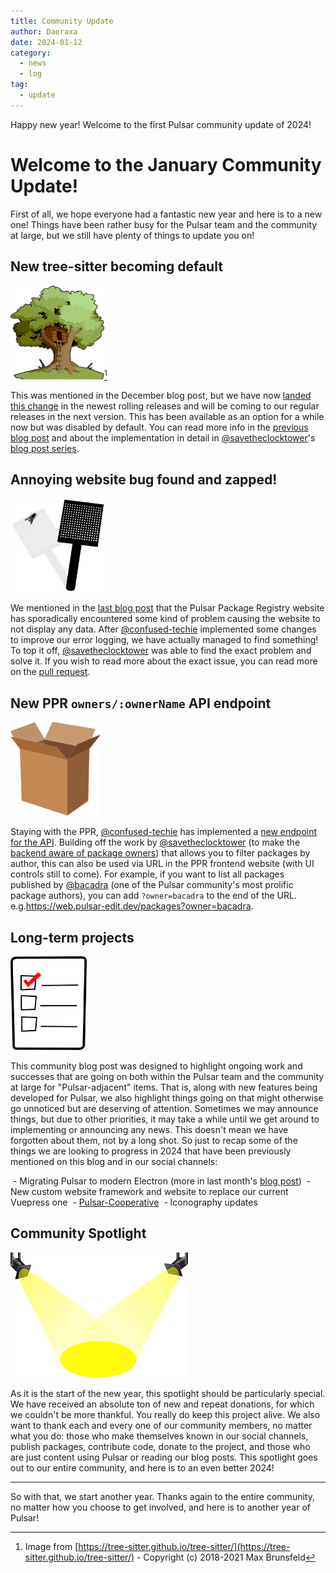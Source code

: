 ```yaml
---
title: Community Update
author: Daeraxa
date: 2024-01-12
category:
  - news
  - log
tag:
  - update
---
```


Happy new year! Welcome to the first Pulsar community update of 2024!

<!-- more -->

# Welcome to the January Community Update!

First of all, we hope everyone had a fantastic new year and here is to a new one! Things have been rather busy for the Pulsar team and the community at large, but we still have plenty of things to update you on!

## New tree-sitter becoming default

<img src="./assets/tree-sitter.png" height="150" />[^1]

This was mentioned in the December blog post, but we have now [landed this change](https://github.com/pulsar-edit/pulsar/pull/855) in the newest rolling releases and will be coming to our regular releases in the next version. This has been available as an option for a while now but was disabled by default. You can read more info in the [previous blog post](https://pulsar-edit.dev/blog/20231212-Daeraxa-DecemberUpdate.html#tree-sitter) and about the implementation in detail in [@savetheclocktower]'s [blog post series](https://pulsar-edit.dev/tag/tree-sitter/).

## Annoying website bug found and zapped!

<img src="./assets/bugsplat.png" height="150" />

We mentioned in the [last blog post](https://pulsar-edit.dev/blog/20231212-Daeraxa-DecemberUpdate.html#ppr-website-issues) that the Pulsar Package Registry website has sporadically encountered some kind of problem causing the website to not display any data. After [@confused-techie] implemented some changes to improve our error logging, we have actually managed to find something! To top it off, [@savetheclocktower] was able to find the exact problem and solve it. If you wish to read more about the exact issue, you can read more on the [pull request](https://github.com/pulsar-edit/package-frontend/pull/127).

## New PPR `owners/:ownerName` API endpoint

<img src="./assets/package.png" height="150" />

Staying with the PPR, [@confused-techie] has implemented a [new endpoint for the API](https://github.com/pulsar-edit/package-backend/pull/216). Building off the work by [@savetheclocktower] (to make the [backend aware of package owners](https://github.com/pulsar-edit/package-backend/pull/215)) that allows you to filter packages by author, this can also be used via URL in the PPR frontend website (with UI controls still to come). For example, if you want to list all packages published by [@bacadra] (one of the Pulsar community's most prolific package authors), you can add `?owner=bacadra` to the end of the URL. e.g.https://web.pulsar-edit.dev/packages?owner=bacadra.

## Long-term projects

<img src="./assets/checklist.png" height="150" />

This community blog post was designed to highlight ongoing work and successes that are going on both within the Pulsar team and the community at large for "Pulsar-adjacent" items. That is, along with new features being developed for Pulsar, we also highlight things going on that might otherwise go unnoticed but are deserving of attention. Sometimes we may announce things, but due to other priorities, it may take a while until we get around to implementing or announcing any news. This doesn't mean we have forgotten about them, not by a long shot. So just to recap some of the things we are looking to progress in 2024 that have been previously mentioned on this blog and in our social channels:

 - Migrating Pulsar to modern Electron (more in last month's [blog post](https://pulsar-edit.dev/blog/20231212-Daeraxa-DecemberUpdate.html))
 - New custom website framework and website to replace our current Vuepress one
 - [Pulsar-Cooperative](https://pulsar-edit.dev/blog/20231004-Daeraxa-OctoberUpdate.html#introducing-pulsar-cooperative)
 - Iconography updates

## Community Spotlight

<img src="./assets/spotlight.png" height=200>

As it is the start of the new year, this spotlight should be particularly special. We have received an absolute ton of new and repeat donations, for which we couldn't be more thankful. You really do keep this project alive. We also want to thank each and every one of our community members, no matter what you do: those who make themselves known in our social channels, publish packages, contribute code, donate to the project, and those who are just content using Pulsar or reading our blog posts. This spotlight goes out to our entire community, and here is to an even better 2024!

***

So with that, we start another year. Thanks again to the entire community, no matter how you choose to get involved, and here is to another year of Pulsar!

[@maurício szabo]: https://github.com/mauricioszabo
[@confused-techie]: https://github.com/confused-Techie
[@spiker985]: https://github.com/spiker985
[@meadowsys]: https://github.com/Meadowsys
[@kaosine]: https://github.com/kaosine
[@savetheclocktower]: https://github.com/savetheclocktower
[@deedeeg]: https://github.com/DeeDeeG
[@Daeraxa]: https://github.com/Daeraxa

[@bacadra]: https://github.com/bacadra/

[^1]: Image from [https://tree-sitter.github.io/tree-sitter/](https://tree-sitter.github.io/tree-sitter/) - Copyright (c) 2018-2021 Max Brunsfeld
